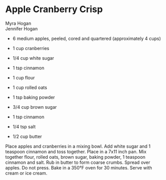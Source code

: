 # Apple Cranberry Crisp

Myra Hogan<br/>
Jennifer Hogan

- 6 medium apples, peeled, cored and quartered (approximately 4 cups)
- 1 cup cranberries
- 1/4 cup white sugar
- 1 tsp cinnamon
- 1 cup flour

- 1 cup rolled oats
- 1 tsp baking powder
- 3/4 cup brown sugar
- 1 tsp cinnamon
- 1/4 tsp salt
- 1/2 cup butter

Place apples and cranberries in a mixing bowl. Add white sugar and 1 teaspoon cinnamon and toss together. Place in a 7x11 inch pan. Mix together flour, rolled oats, brown sugar, baking powder, 1 teaspoon cinnamon and salt. Rub in butter to form coarse crumbs. Spread over apples. Do not press. Bake in a 350°F oven for 30 minutes. Serve with cream or ice cream.